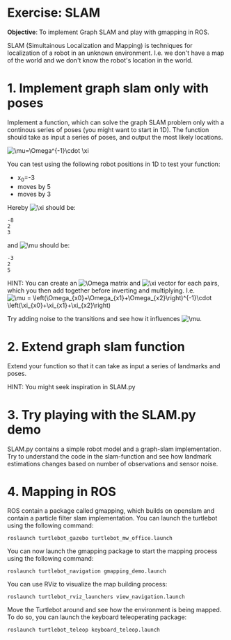 # Exercise: SLAM

**Objective**: To implement Graph SLAM and play with gmapping in ROS.

SLAM (Simultainous Localization and Mapping) is techniques for localization of a robot in an unknown environment. I.e. we don't have a map of the world and we don't know the robot's location in the world.

# 1. Implement graph slam only with poses
Implement a function, which can solve the graph SLAM problem only with a continous series of poses (you might want to start in 1D). The function should take as input a series of poses, and output the most likely locations.

![\mu=\Omega^{-1}\cdot \xi](https://render.githubusercontent.com/render/math?math=%5Cmu%3D%5COmega%5E%7B-1%7D%5Ccdot%20%5Cxi)


You can test using the following robot positions in 1D to test your function:

* x<sub>0</sub>=-3
* moves by 5
* moves by 3

Hereby ![\xi](https://render.githubusercontent.com/render/math?math=%5Cxi) should be:
```
-8
2
3
```

and  ![\mu](https://render.githubusercontent.com/render/math?math=%5Cmu) should be:
```
-3
2
5
```


HINT: You can create an ![\Omega](https://render.githubusercontent.com/render/math?math=%5COmega) matrix and ![\xi](https://render.githubusercontent.com/render/math?math=%5Cxi) vector for each pairs, which you then add together before inverting and multiplying. I.e. ![\mu = \left(\Omega_{x0}+\Omega_{x1}+\Omega_{x2}\right)^{-1}\cdot \left(\xi_{x0}+\xi_{x1}+\xi_{x2}\right)](https://render.githubusercontent.com/render/math?math=%5Cmu%20%3D%20%5Cleft(%5COmega_%7Bx0%7D%2B%5COmega_%7Bx1%7D%2B%5COmega_%7Bx2%7D%5Cright)%5E%7B-1%7D%5Ccdot%20%5Cleft(%5Cxi_%7Bx0%7D%2B%5Cxi_%7Bx1%7D%2B%5Cxi_%7Bx2%7D%5Cright))

Try adding noise to the transitions and see how it influences ![\mu](https://render.githubusercontent.com/render/math?math=%5Cmu).

# 2. Extend graph slam function
Extend your function so that it can take as input a series of landmarks and poses. 

HINT: You might seek inspiration in SLAM.py

# 3. Try playing with the SLAM.py demo
SLAM.py contains a simple robot model and a graph-slam implementation. Try to understand the code in the slam-function and see how landmark estimations changes based on number of observations and sensor noise.

# 4. Mapping in ROS
ROS contain a package called gmapping, which builds on openslam and contain a particle filter slam implementation.
You can launch the turtlebot using the following command:

```
roslaunch turtlebot_gazebo turtlebot_mw_office.launch
```
You can now launch the gmapping package to start the mapping process using the following command:
```
roslaunch turtlebot_navigation gmapping_demo.launch
```

You can use RViz to visualize the map building process:
```
roslaunch turtlebot_rviz_launchers view_navigation.launch
```

Move the Turtlebot around and see how the environment is being mapped. To do so, you can launch the keyboard teleoperating package:
```
roslaunch turtlebot_teleop keyboard_teleop.launch
```
